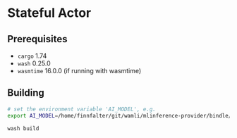# Stateful Actor

## Prerequisites

- `cargo` 1.74
- `wash` 0.25.0
- `wasmtime` 16.0.0 (if running with wasmtime)

## Building

```bash
# set the environment variable 'AI_MODEL', e.g.
export AI_MODEL=/home/finnfalter/git/wamli/mlinference-provider/bindle/models/squeezenetv1-1-7.onnx

wash build
```
